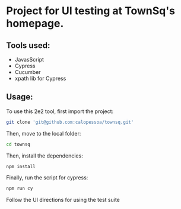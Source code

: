 # Project for UI testing at TownSq's homepage.

## Tools used:
- JavasScript
- Cypress
- Cucumber
- xpath lib for Cypress

## Usage:

To use this 2e2 tool, first import the project:

```bash
git clone 'git@github.com:calopessoa/townsq.git'
```
Then, move to the local folder:

```bash
cd townsq
```
Then, install the dependencies:

```bash
npm install
```
Finally, run the script for cypress:

```bash
npm run cy
```
Follow the UI directions for using the test suite
